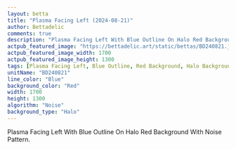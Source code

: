 ```yaml
---
layout: betta
title: "Plasma Facing Left (2024-08-21)"
author: Bettadelic
comments: true
description: "Plasma Facing Left With Blue Outline On Halo Red Background With Noise Pattern."
actpub_featured_image: "https://bettadelic.art/static/bettas/BD240821.jpg"
actpub_featured_image_width: 1700
actpub_featured_image_height: 1300
tags: [Plasma Facing Left, Blue Outline, Red Background, Halo Background Pattern, Noise Pattern, August 2024]
unitName: "BD240821"
line_color: "Blue"
background_color: "Red"
width: 1700
height: 1300
algorithm: "Noise"
background_type: "Halo"
---
```


Plasma Facing Left With Blue Outline On Halo Red Background With Noise Pattern.
